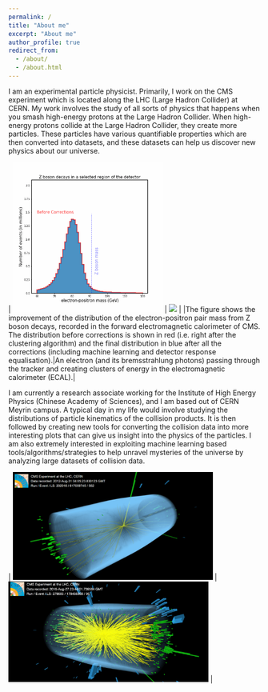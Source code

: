 ```yaml
---
permalink: /
title: "About me"
excerpt: "About me"
author_profile: true
redirect_from: 
  - /about/
  - /about.html
---
```



I am an experimental particle physicist. Primarily, I work on the CMS experiment which is located along the LHC (Large Hadron Collider) at CERN. My work involves the study of all sorts of physics that happens when you smash high-energy protons at the Large Hadron Collider. When high-energy protons collide at the Large Hadron Collider, they create more particles. These particles have various quantifiable properties which are then converted into datasets, and these datasets can help us discover new physics about our universe.


| <img src="images/CMS_EGM-17-001-Figure16b-animated.gif" width="300"> | <img src="images/brem.gif" width="300"> |
|The figure shows the improvement of the distribution of the electron-positron pair mass from Z boson decays, recorded in the forward electromagnetic calorimeter of CMS. The distribution before corrections is shown in red (i.e. right after the clustering algorithm) and the final distribution in blue after all the corrections (including machine learning and detector response equalisation).|An electron (and its bremsstrahlung photons) passing through the tracker and creating clusters of energy in the electromagnetic calorimeter (ECAL).|

I am currently a research associate working for the Institute of High Energy Physics (Chinese Academy of Sciences), and I am based out of CERN Meyrin campus. A typical day in my life would involve studying the distributions of particle kinematics of the collision products. It is then followed by creating new tools for converting the collision data into more interesting plots that can give us insight into the physics of the particles. I am also extremely interested in exploiting machine learning based tools/algorithms/strategies to help unravel mysteries of the universe by analyzing large datasets of collision data.


| <img src="images/anEventDisplay.png" width="400"> | <img src="images/run279685_event178456860_v1.png" width="400"> |
